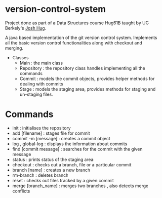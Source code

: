# version-control-system

Project done as part of a Data Structures course Hug61B taught by UC Berkely's <a href="https://joshhug.gitbooks.io/hug61b/content/">Josh Hug</a>.

A java based implementation of the git version control system. Implements all the basic version control functionalities along with checkout and merging.


* Classes 
  * Main : the main class
  * Repository : the repository class handles implementing all the commands
  * Commit : models the commit objects, provides helper methods for dealing with commits
  * Stage : models the staging area, provides methods for staging and un-staging files.
  

# Commands

* init : initialises the repository
* add [filename] : stages file for commit
* commit -m [message] : creates a commit object
* log , global-log : displays the information about commits
* find [commit message] : searches for the commit with the given message
* status : prints status of the staging area
* checkout : checks out a branch, file or a particular commit
* branch [name] : creates a new branch 
* rm-branch : deletes branch
* reset : checks out files tracked by a given commit
* merge [branch_name] : merges two branches , also detects merge conflicts

